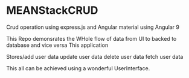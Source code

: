 # MEANStackCRUD
Crud operation using express.js and Angular material using Angular 9

This Repo demonsrates the WHole flow of data from UI to backed to database and vice versa
This application

Stores/add user data
update user data
delete user data
fetch user data

This all can be achieved using a wonderful UserInterface.
